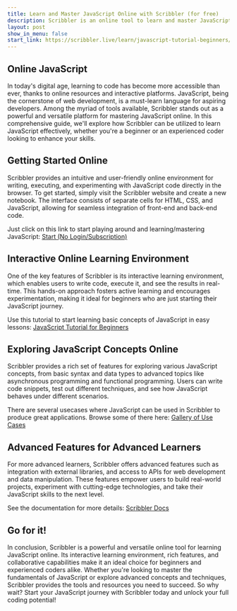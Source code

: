 ```yaml
---
title: Learn and Master JavaScript Online with Scribbler (for free)
description: Scribbler is an online tool to learn and master JavaScript through experimentation and live code execution.
layout: post
show_in_menu: false
start_link: https://scribbler.live/learn/javascript-tutorial-beginners/
---
```


## Online JavaScript
In today's digital age, learning to code has become more accessible than ever, thanks to online resources and interactive platforms. JavaScript, being the cornerstone of web development, is a must-learn language for aspiring developers. Among the myriad of tools available, Scribbler stands out as a powerful and versatile platform for mastering JavaScript online. In this comprehensive guide, we'll explore how Scribbler can be utilized to learn JavaScript effectively, whether you're a beginner or an experienced coder looking to enhance your skills.

## Getting Started Online
Scribbler provides an intuitive and user-friendly online environment for writing, executing, and experimenting with JavaScript code directly in the browser. To get started, simply visit the Scribbler website and create a new notebook. The interface consists of separate cells for HTML, CSS, and JavaScript, allowing for seamless integration of front-end and back-end code.

Just click on this link to start playing around and learning/mastering JavaScript: [Start (No Login/Subscription)](https://app.scribbler.live)

## Interactive Online Learning Environment
One of the key features of Scribbler is its interactive learning environment, which enables users to write code, execute it, and see the results in real-time. This hands-on approach fosters active learning and encourages experimentation, making it ideal for beginners who are just starting their JavaScript journey.

Use this tutorial to start learning basic concepts of JavaScript in easy lessons: [JavaScript Tutorial for Beginners](https://scribbler.live/learn/javascript-tutorial-beginners/)

## Exploring JavaScript Concepts Online
Scribbler provides a rich set of features for exploring various JavaScript concepts, from basic syntax and data types to advanced topics like asynchronous programming and functional programming. Users can write code snippets, test out different techniques, and see how JavaScript behaves under different scenarios.

There are several usecases where JavaScript can be used in Scribbler to produce great applications. Browse some of there here: [Gallery of Use Cases](https://scribbler.live/samples.html)


## Advanced Features for Advanced Learners
For more advanced learners, Scribbler offers advanced features such as integration with external libraries, and access to APIs for web development and data manipulation. These features empower users to build real-world projects, experiment with cutting-edge technologies, and take their JavaScript skills to the next level.

See the documentation for more details: [Scribbler Docs](https://scribbler.live/docs.html)

## Go for it!
In conclusion, Scribbler is a powerful and versatile online tool for learning JavaScript online. Its interactive learning environment, rich features, and collaborative capabilities make it an ideal choice for beginners and experienced coders alike. Whether you're looking to master the fundamentals of JavaScript or explore advanced concepts and techniques, Scribbler provides the tools and resources you need to succeed. So why wait? Start your JavaScript journey with Scribbler today and unlock your full coding potential!
